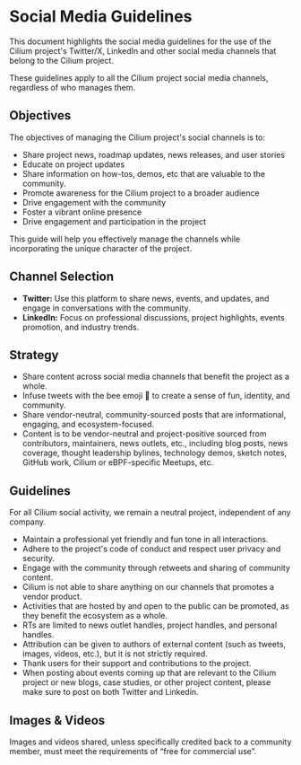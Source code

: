 # Social Media Guidelines

This document highlights the social media guidelines for the use of the Cilium
project's Twitter/X, LinkedIn and other social media channels that belong to the
Cilium project.

These guidelines apply to all the Cilium project social media channels, regardless of who manages them.

## Objectives

The objectives of managing the Cilium project's social channels is to:

- Share project news, roadmap updates, news releases, and user stories
- Educate on project updates
- Share information on how-tos, demos, etc that are valuable to the community.
- Promote awareness for the Cilium project to a broader audience
- Drive engagement with the community
- Foster a vibrant online presence
- Drive engagement and participation in the project

This guide will help you effectively manage the channels while incorporating the unique character of the project.

## Channel Selection

- **Twitter:** Use this platform to share news, events, and updates, and engage in conversations with the community.
- **LinkedIn:** Focus on professional discussions, project highlights, events promotion, and industry trends.

## Strategy

- Share content across social media channels that benefit the project as a whole.
- Infuse tweets with the bee emoji 🐝 to create a sense of fun, identity, and community.
- Share vendor-neutral, community-sourced posts that are informational, engaging, and ecosystem-focused.
- Content is to be vendor-neutral and project-positive sourced from contributors, maintainers, news outlets, etc., including blog posts, news coverage, thought leadership bylines, technology demos, sketch notes, GitHub work, Cilium or eBPF-specific Meetups, etc.

## Guidelines

For all Cilium social activity, we remain a neutral project, independent of any company.

- Maintain a professional yet friendly and fun tone in all interactions.
- Adhere to the project's code of conduct and respect user privacy and security.
- Engage with the community through retweets and sharing of community content.
- Cilium is not able to share anything on our channels that promotes a vendor product.
- Activities that are hosted by and open to the public can be promoted, as they benefit the ecosystem as a whole.
- RTs are limited to news outlet handles, project handles, and personal handles.
- Attribution can be given to authors of external content (such as tweets, images, videos, etc.), but it is not strictly required.
- Thank users for their support and contributions to the project.
- When posting about events coming up that are relevant to the Cilium project or new blogs, case studies, or other project content, please make sure to post on both Twitter and Linkedin.

## Images & Videos
Images and videos shared, unless specifically credited back to a community member, must meet the requirements of “free for commercial use”.
